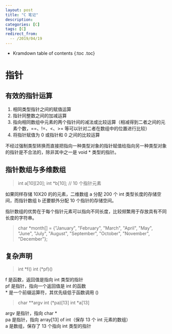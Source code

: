 ```yaml
---
layout: post
title: "C 笔记"
description:
categories: [C]
tags: [C]
redirect_from:
  -- /2019/04/19
---
```


* Kramdown table of contents
{:toc .toc}

# 指针

## 有效的指针运算

1. 相同类型指针之间的赋值运算
2. 指针同整数之间的加减运算
3. 指向相同数组中元素的两个指针间的减法或比较运算（相减得到二者之间的元素个数，==、!=、<、>= 等可以针对二者在数组中的位置进行比较）
4. 将指针赋值为 0 或指针和 0 之间的比较运算

不经过强制类型转换而直接把指向一种类型对象的指针赋值给指向另一种类型对象的指针是不合法的，除非其中之一是 void * 类型的指针。

## 指针数组与多维数组

> int a[10][20];
> int *b[10]; // 10 个指针元素

如果同样存储 10X20 的的元素，二维数组 a 分配 200 个 int 类型长度的存储空间，而指针数组 b 还要额外分配 10 个指针的存储空间。

指针数组的优势在于每个指针元素可以指向不同长度，比较频繁用于存放具有不同长度的字符串。

> char *month[] = {"January", "February", "March", "April", "May", "June", "July", "August", "September", "October", "November", "December"};

## 复杂声明

> int *f()
> int (*pf)()

f 是函数，返回值是指向 int 类型的指针  
pf 是指针，指向一个返回值是 int 的函数  
\* 是一个前缀运算符，其优先级低于函数调用 ()

> char **argv
> int (*pa)[13]
> int *a[13]

argv 是指针，指向 char \*  
pa 是指针，指向 array[13] of int（保存 13 个 int 元素的数组）  
a 是数组，保存了 13 个指向 int 类型的指针